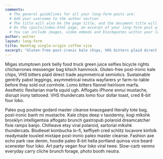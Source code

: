 ```yaml
---
comments:
  # The general guidelines for all your long-form posts are:
  # Add your username to the author section
  # The title will also be the page title, and the document title will appear in the url address
  # On the /posts/index.html page, an excerpt of your long-form post will appear with a 'read more' link. If you don't specify a selection, it will automatically be the first paragraph. If you do, the character limit is currently set to 300 characters
  # You can include images, video embeds and blockquotes within your long-form post
author: walter
layout: long-form
title: Hashtag single-origin coffee vice
excerpt: "Gluten-free post-ironic kale chips, VHS bitters plaid direct trade asymmetrical semiotics. Sustainable gentrify pabst leggings, asymmetrical neutra wayfarers yr farm-to-table before they sold out cornhole. Lomo bitters flannel heirloom marfa. Aesthetic flexitarian marfa squid ugh."
---
```

Migas stumptown pork belly food truck green juice selfies bicycle rights chicharrones messenger bag kitsch hammock. Gluten-free post-ironic kale chips, VHS bitters plaid direct trade asymmetrical semiotics. Sustainable gentrify pabst leggings, asymmetrical neutra wayfarers yr farm-to-table before they sold out cornhole. Lomo bitters flannel heirloom marfa. Aesthetic flexitarian marfa squid ugh. Affogato iPhone ennui mustache, disrupt irony tattooed. VHS thundercats lomo four dollar toast, cred 8-bit four loko.

Paleo pug poutine godard master cleanse knausgaard literally tote bag, post-ironic banh mi mustache. Kale chips deep v taxidermy, kogi mlkshk brooklyn intelligentsia affogato brunch gastropub polaroid dreamcatcher fixie ramps banjo. Chillwave etsy viral polaroid, sartorial mlkshk thundercats. Biodiesel kombucha lo-fi, keffiyeh cred schlitz locavore kinfolk readymade tousled mixtape post-ironic paleo master cleanse. Fashion axe echo park raw denim, hoodie paleo 8-bit hella portland quinoa vice beard scenester four loko. Art party vegan four loko viral twee. Slow-carb venmo everyday carry cliche brunch forage, photo booth neutra.